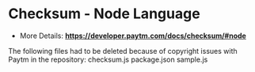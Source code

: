 # Checksum - Node Language
* More Details: **https://developer.paytm.com/docs/checksum/#node**

The following files had to be deleted because of copyright issues with Paytm in the repository:
checksum.js
package.json
sample.js
